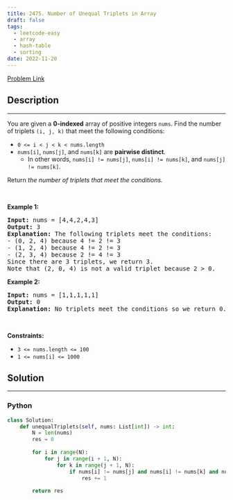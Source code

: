 ```yaml
---
title: 2475. Number of Unequal Triplets in Array
draft: false
tags: 
  - leetcode-easy
  - array
  - hash-table
  - sorting
date: 2022-11-20
---
```


[Problem Link](https://leetcode.com/problems/number-of-unequal-triplets-in-array/)

## Description

---
<p>You are given a <strong>0-indexed</strong> array of positive integers <code>nums</code>. Find the number of triplets <code>(i, j, k)</code> that meet the following conditions:</p>

<ul>
	<li><code>0 &lt;= i &lt; j &lt; k &lt; nums.length</code></li>
	<li><code>nums[i]</code>, <code>nums[j]</code>, and <code>nums[k]</code> are <strong>pairwise distinct</strong>.
	<ul>
		<li>In other words, <code>nums[i] != nums[j]</code>, <code>nums[i] != nums[k]</code>, and <code>nums[j] != nums[k]</code>.</li>
	</ul>
	</li>
</ul>

<p>Return <em>the number of triplets that meet the conditions.</em></p>

<p>&nbsp;</p>
<p><strong class="example">Example 1:</strong></p>

<pre>
<strong>Input:</strong> nums = [4,4,2,4,3]
<strong>Output:</strong> 3
<strong>Explanation:</strong> The following triplets meet the conditions:
- (0, 2, 4) because 4 != 2 != 3
- (1, 2, 4) because 4 != 2 != 3
- (2, 3, 4) because 2 != 4 != 3
Since there are 3 triplets, we return 3.
Note that (2, 0, 4) is not a valid triplet because 2 &gt; 0.
</pre>

<p><strong class="example">Example 2:</strong></p>

<pre>
<strong>Input:</strong> nums = [1,1,1,1,1]
<strong>Output:</strong> 0
<strong>Explanation:</strong> No triplets meet the conditions so we return 0.
</pre>

<p>&nbsp;</p>
<p><strong>Constraints:</strong></p>

<ul>
	<li><code>3 &lt;= nums.length &lt;= 100</code></li>
	<li><code>1 &lt;= nums[i] &lt;= 1000</code></li>
</ul>


## Solution

---
### Python
``` py title='number-of-unequal-triplets-in-array'
class Solution:
    def unequalTriplets(self, nums: List[int]) -> int:
        N = len(nums)
        res = 0
        
        for i in range(N):
            for j in range(i + 1, N):
                for k in range(j + 1, N):
                    if nums[i] != nums[j] and nums[i] != nums[k] and nums[j] != nums[k]:
                        res += 1
        
        return res
```

